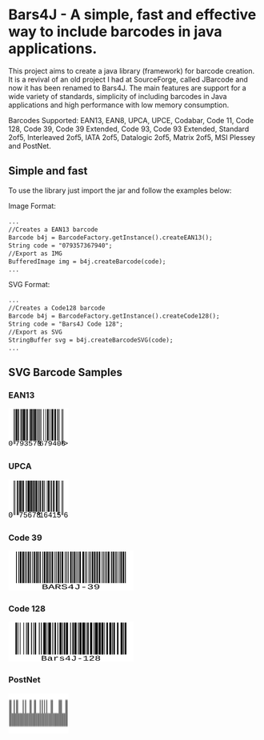 # Bars4J - A simple, fast and effective way to include barcodes in java applications.
This project aims to create a java library (framework) for barcode creation. It is a revival of an old project I had at SourceForge, called JBarcode and now it has been renamed to Bars4J. The main features are support for a wide variety of standards, simplicity of including barcodes in Java applications and high performance with low memory consumption.

Barcodes Supported: EAN13, EAN8, UPCA, UPCE, Codabar, Code 11, Code 128, Code 39, Code 39 Extended, Code 93, Code 93 Extended, Standard 2of5, Interleaved 2of5, IATA 2of5, Datalogic 2of5, Matrix 2of5, MSI Plessey and PostNet.

## Simple and fast

To use the library just import the jar and follow the examples below:

Image Format:
```
...
//Creates a EAN13 barcode
Barcode b4j = BarcodeFactory.getInstance().createEAN13();
String code = "079357367940";
//Export as IMG
BufferedImage img = b4j.createBarcode(code);
...
```

SVG Format:
```
...
//Creates a Code128 barcode
Barcode b4j = BarcodeFactory.getInstance().createCode128();
String code = "Bars4J Code 128";
//Export as SVG
StringBuffer svg = b4j.createBarcodeSVG(code);
...
```

## SVG Barcode Samples
### EAN13
<img src="images/EAN13.svg" width="120" height="80" />

### UPCA
<img src="images/UPCA.svg" width="120" height="80" />

### Code 39
<img src="images/Code39.svg" width="250" height="80" />

### Code 128
<img src="images/Code128.svg" width="250" height="80" />

### PostNet
<img src="images/PostNet.svg" width="120" height="80" />
